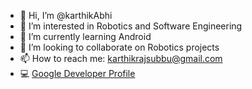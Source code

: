 - 👋 Hi, I’m @karthikAbhi
- 👀 I’m interested in Robotics and Software Engineering
- 🌱 I’m currently learning Android
- 💞️ I’m looking to collaborate on Robotics projects
- 📫 How to reach me: karthikrajsubbu@gmail.com
- :computer: [Google Developer Profile](https://g.dev/karthikrajk)

<!---
karthikAbhi/karthikAbhi is a ✨ special ✨ repository because its `README.md` (this file) appears on your GitHub profile.
You can click the Preview link to take a look at your changes.
--->

